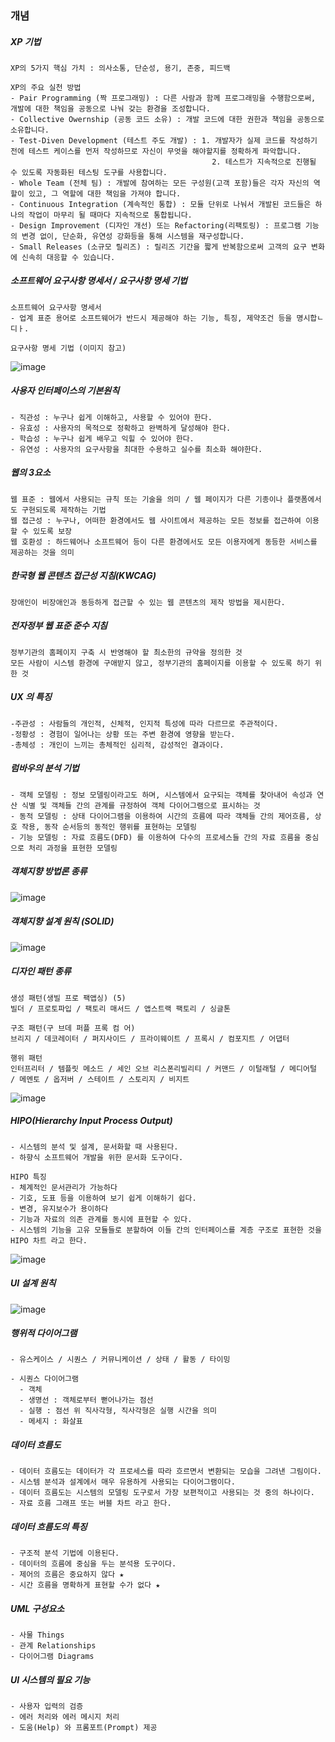 ### 개념
##### XP 기법
```
XP의 5가지 핵심 가치 : 의사소통, 단순성, 용기, 존중, 피드백

XP의 주요 실천 방법
- Pair Programming (짝 프로그래밍) : 다른 사람과 함께 프로그래밍을 수행함으로써, 개발에 대한 책임을 공동으로 나눠 갖는 환경을 조성합니다.
- Collective Owernship (공동 코드 소유) : 개발 코드에 대한 권한과 책임을 공동으로 소유합니다.
- Test-Diven Development (테스트 주도 개발) : 1. 개발자가 실제 코드를 작성하기 전에 테스트 케이스를 먼저 작성하므로 자신이 무엇을 해야할지를 정확하게 파악합니다.
                                             2. 테스트가 지속적으로 진행될 수 있도록 자동화된 테스팅 도구를 사용합니다.
- Whole Team (전체 팀) : 개발에 참여하는 모든 구성원(고객 포함)들은 각자 자신의 역할이 있고, 그 역할에 대한 책임을 가져야 합니다.
- Continuous Integration (계속적인 통합) : 모듈 단위로 나눠서 개발된 코드들은 하나의 작업이 마무리 될 때마다 지속적으로 통합됩니다.
- Design Improvement (디자인 개선) 또는 Refactoring(리팩토링) : 프로그램 기능의 변경 없이, 단순화, 유연성 강화등을 통해 시스템을 재구성합니다.
- Small Releases (소규모 릴리즈) : 릴리즈 기간을 짧게 반복함으로써 고객의 요구 변화에 신속히 대응할 수 있습니다.
```
##### 소프트웨어 요구사항 명세서 / 요구사항 명세 기법
```
소프트웨어 요구사항 명세서
- 업계 표준 용어로 소프트웨어가 반드시 제공해야 하는 기능, 특징, 제약조건 등을 명시합ㄴ디ㅏ.

요구사항 명세 기법 (이미지 참고)
```
![image](https://user-images.githubusercontent.com/43161245/162346495-14682a5c-77bc-4f06-afe8-849c4f80a250.png)

##### 사용자 인터페이스의 기본원칙
```
- 직관성 : 누구나 쉽게 이해하고, 사용할 수 있어야 한다.
- 유효성 : 사용자의 목적으로 정확하고 완벽하게 달성해야 한다.
- 학습성 : 누구나 쉽게 배우고 익힐 수 있어야 한다.
- 유연성 : 사용자의 요구사항을 최대한 수용하고 실수를 최소화 해야한다.
```

##### 웹의 3요소
```
웹 표준 : 웹에서 사용되는 규칙 또는 기술을 의미 / 웹 페이지가 다른 기종이나 플랫폼에서도 구현되도록 제작하는 기법
웹 접근성 : 누구나, 어떠한 환경에서도 웹 사이트에서 제공하는 모든 정보를 접근하여 이용할 수 있도록 보장
웹 호환성 : 하드웨어나 소프트웨어 등이 다른 환경에서도 모든 이용자에게 동등한 서비스를 제공하는 것을 의미
```

##### 한국형 웹 콘텐츠 접근성 지침(KWCAG)
```
장애인이 비장애인과 동등하게 접근할 수 있는 웹 콘텐츠의 제작 방법을 제시한다.
```

##### 전자정부 웹 표준 준수 지침
```
정부기관의 홈페이지 구축 시 반영해야 할 최소한의 규약을 정의한 것
모든 사람이 시스템 환경에 구애받지 않고, 정부기관의 홈페이지를 이용할 수 있도록 하기 위한 것
```

##### UX 의 특징
```
-주관성 : 사람들의 개인적, 신체적, 인지적 특성에 따라 다르므로 주관적이다.
-정황성 : 경험이 일어나는 상황 또는 주변 환경에 영향을 받는다.
-총체성 : 개인이 느끼는 총체적인 심리적, 감성적인 결과이다.
```

##### 럼바우의 분석 기법
```
- 객체 모델링 : 정보 모델링이라고도 하며, 시스템에서 요구되는 객체를 찾아내어 속성과 연산 식별 및 객체들 간의 관계를 규정하여 객체 다이어그램으로 표시하는 것
- 동적 모델링 : 상태 다이어그램을 이용하여 시간의 흐름에 따라 객체들 간의 제어흐름, 상호 작용, 동작 순서등의 동적인 행위를 표현하는 모델링
- 기능 모델링 : 자료 흐름도(DFD) 를 이용하여 다수의 프로세스들 간의 자료 흐름을 중심으로 처리 과정을 표현한 모델링
```

##### 객체지향 방법론 종류
![image](https://user-images.githubusercontent.com/43161245/162962517-44d68b7d-5ae6-4e39-8f08-0d33fc611d8c.png)

##### 객체지향 설계 원칙 (SOLID)

![image](https://user-images.githubusercontent.com/43161245/162962814-57ef76be-6442-4dee-a3fa-a156570abe00.png)

##### 디자인 패턴 종류
```
생성 패턴(생빌 프로 팩앱싱) (5)
빌더 / 프로토파입 / 팩토리 매서드 / 앱스트랙 팩토리 / 싱글톤

구조 패턴(구 브데 퍼플 프록 컴 어)
브리지 / 데코레이터 / 퍼지사이드 / 프라이웨이트 / 프록시 / 컴포지트 / 어댑터

행위 패턴
인터프리터 / 템플릿 메소드 / 세인 오브 리스폰리빌리티 / 커맨드 / 이털래털 / 메디어털 / 메멘토 / 옵저버 / 스테이트 / 스토리지 / 비지트
```
![image](https://user-images.githubusercontent.com/43161245/162963325-17f1edb8-dbd5-4c1e-bf1d-417db72d4e32.png)

##### HIPO(Hierarchy Input Process Output)
```
- 시스템의 분석 및 설계, 문서화할 때 사용된다.
- 하향식 소프트웨어 개발을 위한 문서화 도구이다.

HIPO 특징
- 체계적인 문서관리가 가능하다
- 기호, 도표 등을 이용하여 보기 쉽게 이해하기 쉽다.
- 변경, 유지보수가 용이하다
- 기능과 자료의 의존 관계를 동시에 표현할 수 있다.
- 시스템의 기능을 고유 모듈들로 분할하여 이들 간의 인터페이스를 계층 구조로 표현한 것을 HIPO 차트 라고 한다.
```
![image](https://user-images.githubusercontent.com/43161245/162964265-625071ce-e8df-47f0-9e62-f271ddffd8f9.png)

##### UI 설계 원칙
![image](https://user-images.githubusercontent.com/43161245/162964475-e1922c09-ecd9-4470-a021-05af1eb594cc.png)

##### 행위적 다이어그램
```
- 유스케이스 / 시퀀스 / 커뮤니케이션 / 상태 / 활동 / 타이밍

- 시퀀스 다이어그램
  - 객체
  - 생명선 : 객체로부터 뻗어나가는 점선
  - 실행 : 점선 위 직사각형, 직사각형은 실행 시간을 의미
  - 메세지 : 화살표
```

##### 데이터 흐름도
```
- 데이터 흐름도는 데이터가 각 프로세스를 따라 흐르면서 변환되는 모습을 그려낸 그림이다.
- 시스템 분석과 설계에서 매우 유용하게 사용되는 다이어그램이다.
- 데이터 흐름도는 시스템의 모델링 도구로서 가장 보편적이고 사용되는 것 중의 하나이다.
- 자료 흐름 그래프 또는 버블 차트 라고 한다.
```

##### 데이터 흐름도의 특징
```
- 구조적 분석 기법에 이용된다.
- 데이터의 흐름에 중심을 두는 분석용 도구이다.
- 제어의 흐름은 중요하지 않다 ★
- 시간 흐름을 명확하게 표현할 수가 없다 ★
```

##### UML 구성요소
```
- 사물 Things
- 관계 Relationships
- 다이어그램 Diagrams
```

##### UI 시스템의 필요 기능
```
- 사용자 입력의 검증
- 에러 처리와 에러 메시지 처리
- 도움(Help) 와 프롬포트(Prompt) 제공
```

